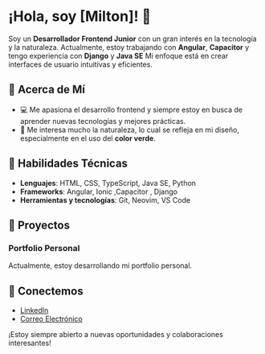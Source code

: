 # ¡Hola, soy [Milton]! 👋

Soy un **Desarrollador Frontend Junior** con un gran interés en la tecnología y la naturaleza.
Actualmente, estoy trabajando con **Angular**, **Capacitor** y tengo experiencia con **Django** y **Java SE** 
Mi enfoque está en crear interfaces de usuario intuitivas y eficientes.

## 🌱 Acerca de Mí

- 💻 Me apasiona el desarrollo frontend y siempre estoy en busca de aprender nuevas tecnologías y mejores prácticas.
- 🌿 Me interesa mucho la naturaleza, lo cual se refleja en mi diseño, especialmente en el uso del **color verde**.

## 🚀 Habilidades Técnicas

- **Lenguajes**: HTML, CSS, TypeScript, Java SE, Python
- **Frameworks**: Angular, Ionic ,Capacitor , Django
- **Herramientas y tecnologías**: Git, Neovim, VS Code

## 🌟 Proyectos

### Portfolio Personal
Actualmente, estoy desarrollando mi portfolio personal.

## 🤝 Conectemos

- [LinkedIn](https://www.linkedin.com/in/milton-vel%C3%A1squez-659430314/)
- [Correo Electrónico](mailto:vgmiltonisaac@gmail.com)

¡Estoy siempre abierto a nuevas oportunidades y colaboraciones interesantes!
